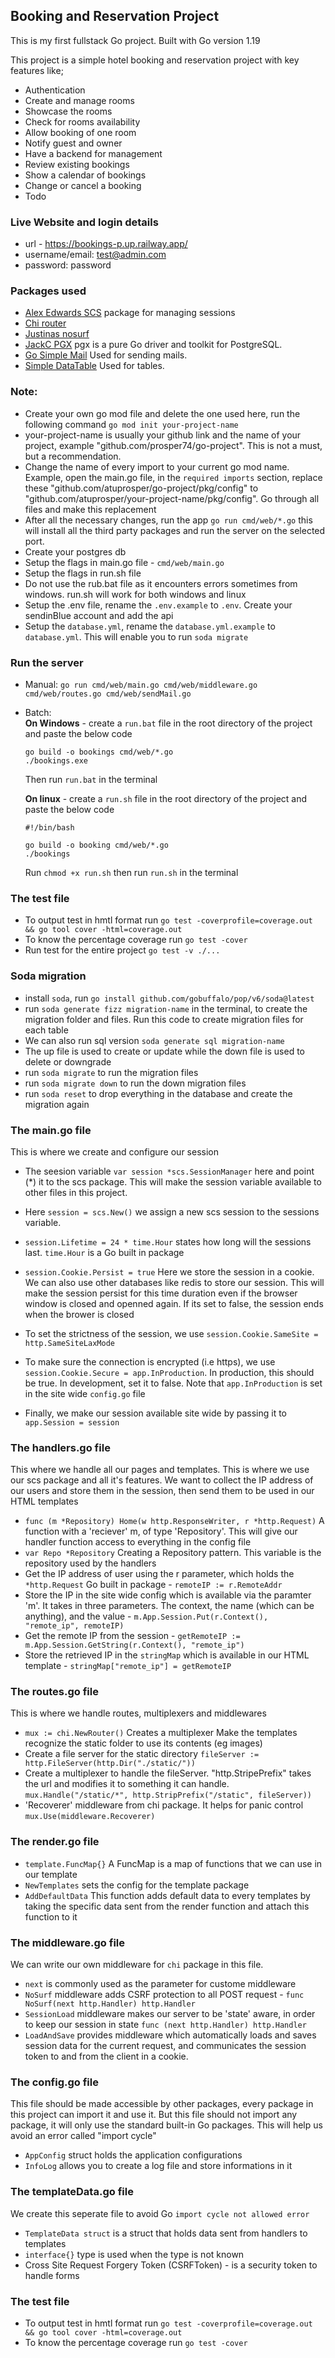 ## Booking and Reservation Project

This is my first fullstack Go project. Built with Go version 1.19

This project is a simple hotel booking and reservation project with key features like;

- Authentication
- Create and manage rooms
- Showcase the rooms
- Check for rooms availability
- Allow booking of one room
- Notify guest and owner
- Have a backend for management
- Review existing bookings
- Show a calendar of bookings
- Change or cancel a booking
- Todo

### Live Website and login details

- url - https://bookings-p.up.railway.app/
- username/email: test@admin.com
- password: password

### Packages used

- [Alex Edwards SCS](https://github.com/alexedwards/scs/v2) package for managing sessions
- [Chi router](https://github.com/go-chi/chi/v5)
- [Justinas nosurf](https://github.com/justinas/nosurf)
- [JackC PGX](https://github.com/jackc/pgx/v5) pgx is a pure Go driver and toolkit for PostgreSQL.
- [Go Simple Mail](https://github.com/xhit/go-simple-mail) Used for sending mails.
- [Simple DataTable](https://github.com/fiduswriter/Simple-DataTables) Used for tables.

### Note:

- Create your own go mod file and delete the one used here, run the following command `go mod init your-project-name`
- your-project-name is usually your github link and the name of your project, example "github.com/prosper74/go-project". This is not a must, but a recommendation.
- Change the name of every import to your current go mod name. Example, open the main.go file, in the `required imports` section, replace these "github.com/atuprosper/go-project/pkg/config" to "github.com/atuprosper/your-project-name/pkg/config". Go through all files and make this replacement
- After all the necessary changes, run the app `go run cmd/web/*.go` this will install all the third party packages and run the server on the selected port.
- Create your postgres db
- Setup the flags in main.go file - `cmd/web/main.go`
- Setup the flags in run.sh file
- Do not use the rub.bat file as it encounters errors sometimes from windows. run.sh will work for both windows and linux
- Setup the .env file, rename the `.env.example` to `.env`. Create your sendinBlue account and add the api
- Setup the `database.yml`, rename the `database.yml.example` to `database.yml`. This will enable you to run `soda migrate`

### Run the server

- Manual: `go run cmd/web/main.go cmd/web/middleware.go cmd/web/routes.go cmd/web/sendMail.go`
- Batch:  
**On Windows** - create a `run.bat` file in the root directory of the project and paste the below code

  ```
  go build -o bookings cmd/web/*.go
  ./bookings.exe
  ```

  Then run `run.bat` in the terminal

  **On linux** - create a `run.sh` file in the root directory of the project and paste the below code

  ```
  #!/bin/bash

  go build -o booking cmd/web/*.go
  ./bookings
  ```

  Run `chmod +x run.sh` then run `run.sh` in the terminal

### The test file

- To output test in hmtl format run `go test -coverprofile=coverage.out && go tool cover -html=coverage.out`
- To know the percentage coverage run `go test -cover`
- Run test for the entire project `go test -v ./...`

### Soda migration

- install `soda`, run `go install github.com/gobuffalo/pop/v6/soda@latest`
- run `soda generate fizz migration-name` in the terminal, to create the migration folder and files. Run this code to create migration files for each table
- We can also run sql version `soda generate sql migration-name`
- The up file is used to create or update while the down file is used to delete or downgrade
- run `soda migrate` to run the migration files
- run `soda migrate down` to run the down migration files
- run `soda reset` to drop everything in the database and create the migration again

### The main.go file

This is where we create and configure our session

- The seesion variable `var session *scs.SessionManager` here and point (\*) it to the scs package. This will make the session variable available to other files in this project.

- Here `session = scs.New()` we assign a new scs session to the sessions variable.
- `session.Lifetime = 24 * time.Hour` states how long will the sessions last. `time.Hour` is a Go built in package
- `session.Cookie.Persist = true` Here we store the session in a cookie. We can also use other databases like redis to store our session. This will make the session persist for this time duration even if the browser window is closed and openned again. If its set to false, the session ends when the brower is closed
- To set the strictness of the session, we use `session.Cookie.SameSite = http.SameSiteLaxMode`
- To make sure the connection is encrypted (i.e https), we use `session.Cookie.Secure = app.InProduction`. In production, this should be true. In development, set it to false. Note that `app.InProduction` is set in the site wide `config.go` file

- Finally, we make our session available site wide by passing it to `app.Session = session`

### The handlers.go file

This where we handle all our pages and templates.
This is where we use our scs package and all it's features. We want to collect the IP address of our users and store them in the session, then send them to be used in our HTML templates

- `func (m *Repository) Home(w http.ResponseWriter, r *http.Request)` A function with a 'reciever' m, of type 'Repository'. This will give our handler function access to everything in the config file
- `var Repo *Repository` Creating a Repository pattern. This variable is the repository used by the handlers
- Get the IP address of user using the r parameter, which holds the `*http.Request` Go built in package - `remoteIP := r.RemoteAddr`
- Store the IP in the site wide config which is available via the paramter 'm'. It takes in three parameters. The context, the name (which can be anything), and the value - `m.App.Session.Put(r.Context(), "remote_ip", remoteIP)`
- Get the remote IP from the session - `getRemoteIP := m.App.Session.GetString(r.Context(), "remote_ip")`
- Store the retrieved IP in the `stringMap` which is available in our HTML template - `stringMap["remote_ip"] = getRemoteIP`

### The routes.go file

This is where we handle routes, multiplexers and middlewares

- `mux := chi.NewRouter()` Creates a multiplexer
  Make the templates recognize the static folder to use its contents (eg images)
- Create a file server for the static directory `fileServer := http.FileServer(http.Dir("./static/"))`
- Create a multiplexer to handle the fileServer. "http.StripePrefix" takes the url and modifies it to something it can handle. `mux.Handle("/static/*", http.StripPrefix("/static", fileServer))`
- 'Recoverer' middleware from chi package. It helps for panic control `mux.Use(middleware.Recoverer)`

### The render.go file

- `template.FuncMap{}` A FuncMap is a map of functions that we can use in our template
- `NewTemplates` sets the config for the template package
- `AddDefaultData` This function adds default data to every templates by taking the specific data sent from the render function and attach this function to it

### The middleware.go file

We can write our own middleware for `chi` package in this file.

- `next` is commonly used as the parameter for custome middleware
- `NoSurf` middleware adds CSRF protection to all POST request - `func NoSurf(next http.Handler) http.Handler`
- `SessionLoad` middleware makes our server to be 'state' aware, in order to keep our session in state `func (next http.Handler) http.Handler`
- `LoadAndSave` provides middleware which automatically loads and saves session data for the current request, and communicates the session token to and from the client in a cookie.

### The config.go file

This file should be made accessible by other packages, every package in this project can import it and use it. But this file should not import any package, it will only use the standard built-in Go packages. This will help us avoid an error called "import cycle"

- `AppConfig` struct holds the application configurations
- `InfoLog` allows you to create a log file and store informations in it

### The templateData.go file

We create this seperate file to avoid Go `import cycle not allowed error`

- `TemplateData struct` is a struct that holds data sent from handlers to templates
- `interface{}` type is used when the type is not known
- Cross Site Request Forgery Token (CSRFToken) - is a security token to handle forms

### The test file

- To output test in hmtl format run `go test -coverprofile=coverage.out && go tool cover -html=coverage.out`
- To know the percentage coverage run `go test -cover`
